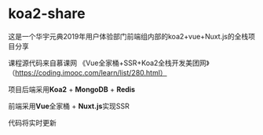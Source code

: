 # koa2-share
这是一个华宇元典2019年用户体验部门前端组内部的koa2+vue+Nuxt.js的全栈项目分享  

课程源代码来自慕课网 《Vue全家桶+SSR+Koa2全栈开发美团网》（https://coding.imooc.com/learn/list/280.html）  

项目后端采用**Koa2** + **MongoDB** + **Redis**  

前端采用**Vue**全家桶 + **Nuxt.js**实现SSR  

代码将实时更新
